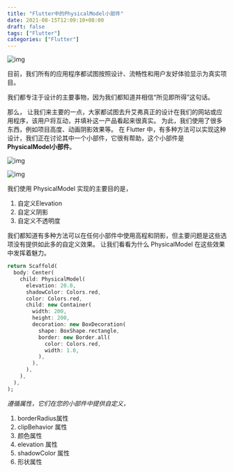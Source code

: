 ```yaml
---
title: "Flutter中的PhysicalModel小部件"
date: 2021-08-15T12:09:10+08:00
draft: false
tags: ["Flutter"]
categories: ["Flutter"]
---
```


![img](https://miro.medium.com/max/1400/1*ZSez7P9nLpytK7HwIEd3-w.jpeg)

目前，我们所有的应用程序都试图按照设计、流畅性和用户友好体验显示为真实项目。

我们都专注于设计的主要事物，因为我们都知道并相信“所见即所得”这句话。

那么，
让我们来主要的一点，大家都试图去升艾弗真正的设计在我们的网站或应用程序，该用户将互动，并填补这一产品看起来很真实。
为此，我们使用了很多东西，例如项目高度、动画阴影效果等。
在 Flutter 中，有多种方法可以实现这种设计，我们正在讨论其中一个小部件，它很有帮助，这个小部件是**PhysicalModel小部件**。

![img](https://miro.medium.com/freeze/max/60/1*t6JxxahEai6-jwQSfG9RSA.gif?q=20)

![img](https://miro.medium.com/max/600/1*t6JxxahEai6-jwQSfG9RSA.gif)

我们使用 PhysicalModel 实现的主要目的是，

1. 自定义Elevation
2. 自定义阴影
3. 自定义不透明度

我们都知道有多种方法可以在任何小部件中使用高程和阴影，但主要问题是这些选项没有提供如此多的自定义效果。
让我们看看为什么 PhysicalModel 在这些效果中发挥着魅力。



```dart
return Scaffold(
  body: Center(
    child: PhysicalModel(
      elevation: 20.0,
      shadowColor: Colors.red,
      color: Colors.red,
      child: new Container(
        width: 200,
        height: 200,
        decoration: new BoxDecoration(
          shape: BoxShape.rectangle,
          border: new Border.all(
            color: Colors.red,
            width: 1.0,
          ),
        ),
      ),
    ),
  ),
);
```



*遵循属性，它们在您的小部件中提供自定义，*

1. borderRadius属性
2. clipBehavior 属性
3. 颜色属性
4. elevation 属性
5.  shadowColor 属性
6. 形状属性